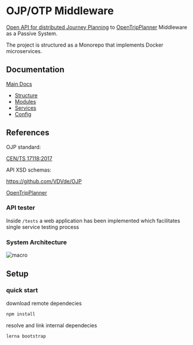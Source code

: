 # OJP/OTP Middleware

[Open API for distributed Journey Planning](https://github.com/VDVde/OJP) to [OpenTripPlanner](https://github.com/opentripplanner) Middleware as a Passive System.

The project is structured as a Monorepo that implements Docker microservices.

## Documentation

[Main Docs](docs/README.md)
- [Structure](docs/README.md#structure)
- [Modules](docs/modules.md)
- [Services](docs/services.md)
- [Config](docs/config.md)

## References

OJP standard:

[CEN/TS 17118:2017](https://standards.cen.eu/dyn/www/f?p=204:110:0::::FSP_LANG_ID,FSP_PROJECT:25,62236&cs=1B542F8CC8406A0BD65B6937689DD7740)

API XSD schemas:

https://github.com/VDVde/OJP

[OpenTripPlanner](https://github.com/opentripplanner)


### API tester

Inside ```/tests``` a web application has been implemented which facilitates single service testing process

### System Architecture

![macro](images/OJP_Architecture_macro.png)

## Setup

### quick start

download remote dependecies
```bash
npm install
```

resolve and link internal dependecies
```bash
lerna bootstrap
```

